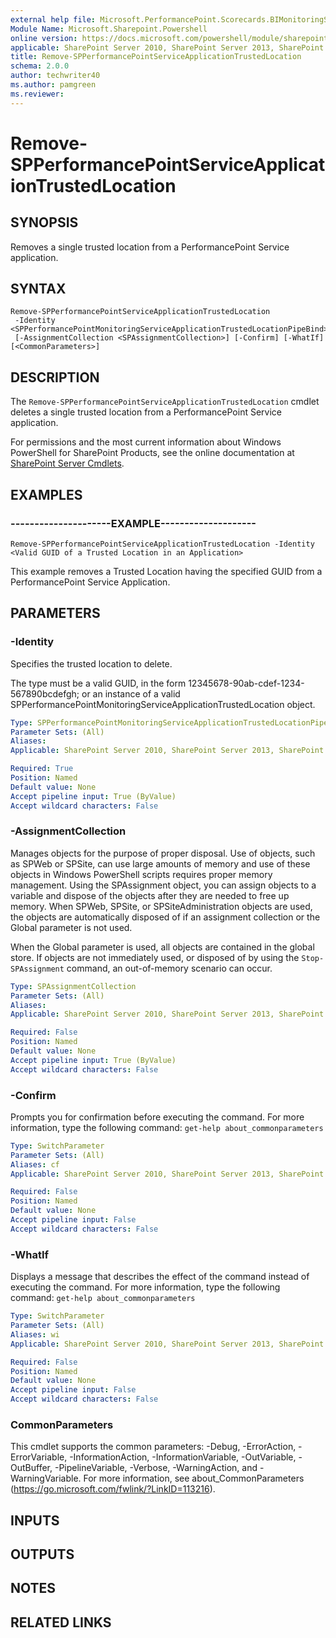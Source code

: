 ```yaml
---
external help file: Microsoft.PerformancePoint.Scorecards.BIMonitoringService.dll-help.xml
Module Name: Microsoft.Sharepoint.Powershell
online version: https://docs.microsoft.com/powershell/module/sharepoint-server/remove-spperformancepointserviceapplicationtrustedlocation
applicable: SharePoint Server 2010, SharePoint Server 2013, SharePoint Server 2016, SharePoint Server 2019
title: Remove-SPPerformancePointServiceApplicationTrustedLocation
schema: 2.0.0
author: techwriter40
ms.author: pamgreen
ms.reviewer: 
---
```


# Remove-SPPerformancePointServiceApplicationTrustedLocation

## SYNOPSIS
Removes a single trusted location from a PerformancePoint Service application.


## SYNTAX

```
Remove-SPPerformancePointServiceApplicationTrustedLocation
 -Identity <SPPerformancePointMonitoringServiceApplicationTrustedLocationPipeBind>
 [-AssignmentCollection <SPAssignmentCollection>] [-Confirm] [-WhatIf] [<CommonParameters>]
```

## DESCRIPTION
The `Remove-SPPerformancePointServiceApplicationTrustedLocation` cmdlet deletes a single trusted location from a PerformancePoint Service application.

For permissions and the most current information about Windows PowerShell for SharePoint Products, see the online documentation at [SharePoint Server Cmdlets](https://docs.microsoft.com/powershell/sharepoint/sharepoint-server/sharepoint-server-cmdlets).


## EXAMPLES

### ---------------------EXAMPLE--------------------
```
Remove-SPPerformancePointServiceApplicationTrustedLocation -Identity <Valid GUID of a Trusted Location in an Application>
```

This example removes a Trusted Location having the specified GUID from a PerformancePoint Service Application.


## PARAMETERS

### -Identity
Specifies the trusted location to delete.

The type must be a valid GUID, in the form 12345678-90ab-cdef-1234-567890bcdefgh; or an instance of a valid SPPerformancePointMonitoringServiceApplicationTrustedLocation object.

```yaml
Type: SPPerformancePointMonitoringServiceApplicationTrustedLocationPipeBind
Parameter Sets: (All)
Aliases: 
Applicable: SharePoint Server 2010, SharePoint Server 2013, SharePoint Server 2016, SharePoint Server 2019

Required: True
Position: Named
Default value: None
Accept pipeline input: True (ByValue)
Accept wildcard characters: False
```

### -AssignmentCollection
Manages objects for the purpose of proper disposal.
Use of objects, such as SPWeb or SPSite, can use large amounts of memory and use of these objects in Windows PowerShell scripts requires proper memory management.
Using the SPAssignment object, you can assign objects to a variable and dispose of the objects after they are needed to free up memory.
When SPWeb, SPSite, or SPSiteAdministration objects are used, the objects are automatically disposed of if an assignment collection or the Global parameter is not used.

When the Global parameter is used, all objects are contained in the global store.
If objects are not immediately used, or disposed of by using the `Stop-SPAssignment` command, an out-of-memory scenario can occur.

```yaml
Type: SPAssignmentCollection
Parameter Sets: (All)
Aliases: 
Applicable: SharePoint Server 2010, SharePoint Server 2013, SharePoint Server 2016, SharePoint Server 2019

Required: False
Position: Named
Default value: None
Accept pipeline input: True (ByValue)
Accept wildcard characters: False
```

### -Confirm
Prompts you for confirmation before executing the command.
For more information, type the following command: `get-help about_commonparameters`

```yaml
Type: SwitchParameter
Parameter Sets: (All)
Aliases: cf
Applicable: SharePoint Server 2010, SharePoint Server 2013, SharePoint Server 2016, SharePoint Server 2019

Required: False
Position: Named
Default value: None
Accept pipeline input: False
Accept wildcard characters: False
```

### -WhatIf
Displays a message that describes the effect of the command instead of executing the command.
For more information, type the following command: `get-help about_commonparameters`

```yaml
Type: SwitchParameter
Parameter Sets: (All)
Aliases: wi
Applicable: SharePoint Server 2010, SharePoint Server 2013, SharePoint Server 2016, SharePoint Server 2019

Required: False
Position: Named
Default value: None
Accept pipeline input: False
Accept wildcard characters: False
```

### CommonParameters
This cmdlet supports the common parameters: -Debug, -ErrorAction, -ErrorVariable, -InformationAction, -InformationVariable, -OutVariable, -OutBuffer, -PipelineVariable, -Verbose, -WarningAction, and -WarningVariable. For more information, see about_CommonParameters (https://go.microsoft.com/fwlink/?LinkID=113216).

## INPUTS

## OUTPUTS

## NOTES

## RELATED LINKS
